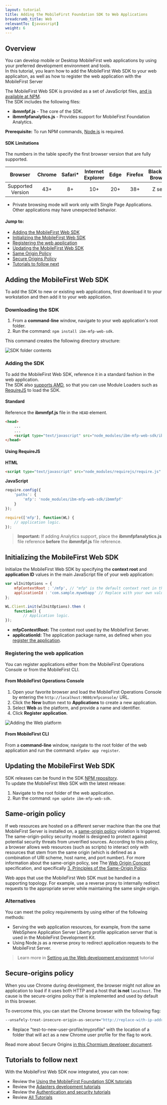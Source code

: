 ```yaml
---
layout: tutorial
title: Adding the MobileFirst Foundation SDK to Web Applications
breadcrumb_title: Web
relevantTo: [javascript]
weight: 6
---
```

## Overview
You can develop mobile or Desktop MobileFirst web applications by using your preferred development environment and tools.  
In this tutorial, you learn how to add the MobileFirst Web SDK to your web applicaiton, as well as how to register the web application with the MobileFirst Server

The MobileFirst Web SDK is provided as a set of JavaScript files, [and is available at NPM](https://www.npmjs.com/package/ibm-mfp-web-sdk).  
The SDK includes the following files:

- **ibmmfpf.js** - The core of the SDK.
- **ibmmfpfanalytics.js** - Provides support for MobileFirst Foundation Analytics.

**Prerequisite:**
 To run NPM commands, [Node.js](https://nodejs.org) is required.

#### SDK Limitations

The numbers in the table specify the first browser version that are fully supported.


|      Browser      | Chrome | Safari* | Internet Explorer | Edge | Firefox | Blackberry Browser* | Android Browser |
|:-----------------:|:------:|:-------:|:-----------------:|:----:|:-------:|:------------------:|:---------------:|
| Supported Version |   43+  |    8+   |        10+        |  20+ |  38+  |      Z series      |   Android 4.3+  |

 * Private browsing mode will work only with Single Page Applications. Other applications may have unexpected behavior.



#### Jump to:

- [Adding the MobileFirst Web SDK](#adding-the-mobilefirst-web-sdk)
- [Initializing the MobileFirst Web SDK](#initializing-the-mobilefirst-web-sdk)
- [Registering the web application](#registering-the-web-application)
- [Updating the MobileFirst Web SDK](#updating-the-mobilefirst-web-sdk)
- [Same Origin Policy](#same-origin-policy)
- [Secure Origins Policy](#secure-origins-policy)
- [Tutorials to follow next](#tutorials-to-follow-next)

## Adding the MobileFirst Web SDK
To add the SDK to new or existing web applications, first download it to your workstation and then add it to your web application.

### Downloading the SDK
1. From a **command-line** window, navigate to your web application's root folder.
2. Run the command: `npm install ibm-mfp-web-sdk`.

This command creates the following directory structure:

![SDK folder contents](sdk-folder.png)

### Adding the SDK
To add the MobileFirst Web SDK, reference it in a standard fashion in the web application.  
The SDK also [supports AMD](https://en.wikipedia.org/wiki/Asynchronous_module_definition), so that you can use Module Loaders such as [RequireJS](http://requirejs.org/) to load the SDK.

#### Standard
Reference the **ibmmfpf.js** file in the `HEAD` element.  

```html
<head>
    ...
    ...
    <script type="text/javascript" src="node_modules/ibm-mfp-web-sdk/ibmmfpf.js"></script>
</head>
```

#### Using RequireJS

**HTML**  

```html
<script type="text/javascript" src="node_modules/requirejs/require.js" data-main="index"></script>
```

**JavaScript**

```javascript
require.config({
	'paths': {
		'mfp': 'node_modules/ibm-mfp-web-sdk/ibmmfpf'
	}
});

require(['mfp'], function(WL) {
    // application logic.
});
```

> <span class="glyphicon glyphicon-exclamation-sign" aria-hidden="true"></span> **Important:** If adding Analytics support, place the **ibmmfpfanalytics.js** file reference **before** the **ibmmfpf.js** file reference.

## Initializing the MobileFirst Web SDK
Initialize the MobileFirst Web SDK by specifying the **context root** and **application ID** values in the main JavaScript file of your web application:

```javascript
var wlInitOptions = {
    mfpContextRoot : '/mfp', // "mfp" is the default context root in the MobileFirst Development server
    applicationId : 'com.sample.mywebapp' // Replace with your own value.
};

WL.Client.init(wlInitOptions).then (
    function() {
        // Application logic.
});
```

- **mfpContextRoot:** The context root used by the MobileFirst Server.
- **applicationId:** The application package name, as defined when you [register the application](#registering-the-web-application).

### Registering the web application
You can register applications either from the MobileFirst Operations Console or from the MobileFirst CLI.

#### From MobileFirst Operations Console

1. Open your favorite browser and load the MobileFirst Operations Console by entering the `http://localhost:9080/mfpconsole/` URL.
2. Click the **New** button next to **Applications** to create a new application.
3. Select **Web** as the platform, and provide a name and identifier.
4. Click **Register application**.

![Adding the Web platform](add-web-platform.png)

#### From MobileFirst CLI
From a **command-line** window, navigate to the root folder of the web application and run the command: `mfpdev app register`.

## Updating the MobileFirst Web SDK
SDK releases can be found in the SDK [NPM repository](https://www.npmjs.com/package/ibm-mfp-web-sdk).  
To update the MobileFirst Web SDK with the latest release:

1. Navigate to the root folder of the web application.
2. Run the command: `npm update ibm-mfp-web-sdk`.

## Same-origin policy
If web resources are hosted on a different server machine than the one that MobileFirst Server is installed on, a [same-origin policy](https://developer.mozilla.org/en-US/docs/Web/Security/Same-origin_policy) violation is triggered. The same-origin-policy security model is designed to protect against potential security threats from unverified sources. According to this policy, a browser allows web resources (such as scripts) to interact only with resources that stem from the same origin (which is defined as a combination of URI scheme, host name, and port number). For more information about the same-origin policy, see The [Web Origin Concept](https://tools.ietf.org/html/rfc6454) specification, and specifically [3. Principles of the Same-Origin Policy](https://tools.ietf.org/html/rfc6454#section-3).

Web apps that use the MobileFirst Web SDK must be handled in a supporting topology. For example, use a reverse proxy to internally redirect requests to the appropriate server while maintaining the same single origin.

### Alternatives
You can meet the policy requirements by using either of the following methods:

- Serving the web application resources, for example, from the same WebSphere Application Server Liberty profile application server that is used in the MobileFirst Development Kit.
- Using Node.js as a reverse proxy to redirect application requests to the MobileFirst Server.

> Learn more in [Setting up the Web development environmnt](../../setting-up-your-development-environment/web-development-environment) tutorial

## Secure-origins policy
When you use Chrome during development, the browser might not allow an application to load if it uses both HTTP and a host that **is not** `localhost`. The cause is the secure-origins policy that is implemented and used by default in this browser.

To overcome this, you can start the Chrome browser with the following flag:

```bash
--unsafely-treat-insecure-origin-as-secure="http://replace-with-ip-address-or-host:port-number" --user-data-dir=/test-to-new-user-profile/myprofile
```

- Replace "test-to-new-user-profile/myprofile" with the location of a folder that will act as a new Chrome user profile for the flag to work.

Read more about Secure Origins [in this Chormium developer document](https://www.chromium.org/Home/chromium-security/prefer-secure-origins-for-powerful-new-features).

## Tutorials to follow next
With the MobileFirst Web SDK now integrated, you can now:

- Review the [Using the MobileFirst Foundation SDK tutorials](../../using-the-mfpf-sdk/)
- Review the [Adapters development tutorials](../../adapters/)
- Review the [Authentication and security tutorials](../../authentication-and-security/)
- Review [All Tutorials](../../all-tutorials)
